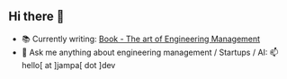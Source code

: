## Hi there 👋

- 📚 Currently writing: [Book - The art of Engineering Management](https://github.com/JampaUchoa/the-art-of-engineering-management)
- 💬 Ask me anything about engineering management / Startups / AI: 📫 hello[ at ]jampa[ dot ]dev
